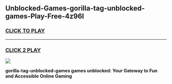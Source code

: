 
## Unblocked-Games-gorilla-tag-unblocked-games-Play-Free-4z96l
<h3>
<a href="https://premium76.site?title=gorilla-tag-unblocked-games&ref=10A">CLICK TO PLAY</a></h3>
<hr>

<h3>
<a href="https://premium76.site?title=gorilla-tag-unblocked-games&ref=10A">CLICK 2 PLAY</a>
  
</h3>

<a href="https://premium76.site?title=gorilla-tag-unblocked-games&ref=10A"><img src="https://clearcache.store/games.png"></a>


**gorilla-tag-unblocked-games games unblocked: Your Gateway to Fun and Accessible Online Gaming**
